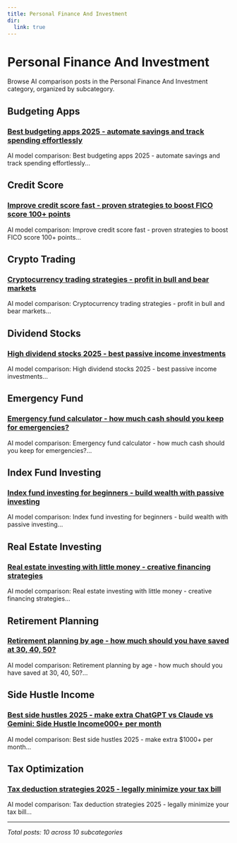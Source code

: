 ```yaml
---
title: Personal Finance And Investment
dir:
  link: true
---
```


# Personal Finance And Investment

Browse AI comparison posts in the Personal Finance And Investment category, organized by subcategory.

## Budgeting Apps

### [Best budgeting apps 2025 - automate savings and track spending effortlessly](budgeting-apps/chatgpt-vs-deepseek-vs-mistral-budgeting-apps-1152.md)

AI model comparison: Best budgeting apps 2025 - automate savings and track spending effortlessly...

## Credit Score

### [Improve credit score fast - proven strategies to boost FICO score 100+ points](credit-score/chatgpt-vs-gemini-vs-mistral-credit-score-5665.md)

AI model comparison: Improve credit score fast - proven strategies to boost FICO score 100+ points...

## Crypto Trading

### [Cryptocurrency trading strategies - profit in bull and bear markets](crypto-trading/claude-vs-deepseek-vs-gemini-crypto-trading-3079.md)

AI model comparison: Cryptocurrency trading strategies - profit in bull and bear markets...

## Dividend Stocks

### [High dividend stocks 2025 - best passive income investments](dividend-stocks/chatgpt-vs-deepseek-vs-gemini-dividend-stocks-7469.md)

AI model comparison: High dividend stocks 2025 - best passive income investments...

## Emergency Fund

### [Emergency fund calculator - how much cash should you keep for emergencies?](emergency-fund/deepseek-vs-gemini-vs-mistral-emergency-fund-9841.md)

AI model comparison: Emergency fund calculator - how much cash should you keep for emergencies?...

## Index Fund Investing

### [Index fund investing for beginners - build wealth with passive investing](index-fund-investing/chatgpt-vs-gemini-vs-grok-index-fund-investing-7100.md)

AI model comparison: Index fund investing for beginners - build wealth with passive investing...

## Real Estate Investing

### [Real estate investing with little money - creative financing strategies](real-estate-investing/chatgpt-vs-deepseek-vs-gemini-real-estate-investing-6817.md)

AI model comparison: Real estate investing with little money - creative financing strategies...

## Retirement Planning

### [Retirement planning by age - how much should you have saved at 30, 40, 50?](retirement-planning/chatgpt-vs-deepseek-vs-gemini-retirement-planning-1415.md)

AI model comparison: Retirement planning by age - how much should you have saved at 30, 40, 50?...

## Side Hustle Income

### [Best side hustles 2025 - make extra ChatGPT vs Claude vs Gemini: Side Hustle Income000+ per month](side-hustle-income/chatgpt-vs-claude-vs-gemini-side-hustle-income-9437.md)

AI model comparison: Best side hustles 2025 - make extra $1000+ per month...

## Tax Optimization

### [Tax deduction strategies 2025 - legally minimize your tax bill](tax-optimization/chatgpt-vs-deepseek-vs-gemini-tax-optimization-4914.md)

AI model comparison: Tax deduction strategies 2025 - legally minimize your tax bill...

---

*Total posts: 10 across 10 subcategories*
